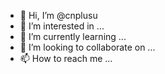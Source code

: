- 👋 Hi, I’m @cnplusu
- 👀 I’m interested in ...
- 🌱 I’m currently learning ...
- 💞️ I’m looking to collaborate on ...
- 📫 How to reach me ...

<!---
cnplusu/cnplusu is a ✨ special ✨ repository because its `README.md` (this file) appears on your GitHub profile.
You can click the Preview link to take a look at your changes.
--->
